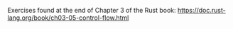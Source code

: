 Exercises found at the end of Chapter 3 of the Rust book:
https://doc.rust-lang.org/book/ch03-05-control-flow.html
